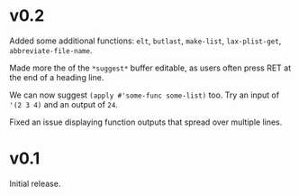 # v0.2

Added some additional functions: `elt`, `butlast`, `make-list`,
`lax-plist-get`, `abbreviate-file-name`.

Made more the of the `*suggest*` buffer editable, as users often press
RET at the end of a heading line.

We can now suggest `(apply #'some-func some-list)` too. Try an input
of `'(2 3 4)` and an output of `24`.

Fixed an issue displaying function outputs that spread over multiple
lines.

# v0.1

Initial release.

